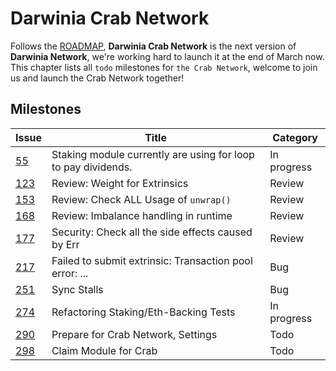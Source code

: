 # Darwinia Crab Network

Follows the [ROADMAP][0], **Darwinia Crab Network** is the next 
version of **Darwinia Network**,  we're working hard to launch 
it at the end of March now. This chapter lists all `todo` milestones 
for `the Crab Network`, welcome to join us and launch the Crab Network
together!

## Milestones

| Issue      | Title                                                         | Category    |
|------------|---------------------------------------------------------------|-------------|
| [55][55]   | Staking module currently are using for loop to pay dividends. | In progress |
| [123][123] | Review: Weight for Extrinsics                                 | Review      |
| [153][153] | Review: Check ALL Usage of `unwrap()`                         | Review      |
| [168][168] | Review: Imbalance handling in runtime                         | Review      |
| [177][177] | Security: Check all the side effects caused by Err            | Review      |
| [217][217] | Failed to submit extrinsic: Transaction pool error: ...       | Bug         |
| [251][251] | Sync Stalls                                                   | Bug         |
| [274][274] | Refactoring Staking/Eth-Backing Tests                         | In progress |
| [290][290] | Prepare for Crab Network, Settings                            | Todo        |
| [298][298] | Claim Module for Crab                                         | Todo        |

[0]: https://github.com/darwinia-network/darwinia/blob/develop/ROADMAP.md
[55]: https://github.com/darwinia-network/darwinia/issues/55
[123]: https://github.com/darwinia-network/darwinia/issues/123
[153]: https://github.com/darwinia-network/darwinia/issues/153
[168]: https://github.com/darwinia-network/darwinia/issues/168
[177]: https://github.com/darwinia-network/darwinia/issues/177
[217]: https://github.com/darwinia-network/darwinia/issues/217
[251]: https://github.com/darwinia-network/darwinia/issues/251
[271]: https://github.com/darwinia-network/darwinia/issues/271
[274]: https://github.com/darwinia-network/darwinia/issues/274
[284]: https://github.com/darwinia-network/darwinia/issues/284
[290]: https://github.com/darwinia-network/darwinia/issues/290
[298]: https://github.com/darwinia-network/darwinia/issues/298
[310]: https://github.com/darwinia-network/darwinia/issues/310
[314]: https://github.com/darwinia-network/darwinia/issues/314
